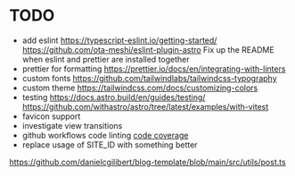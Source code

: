 # TODO

- add eslint
  https://typescript-eslint.io/getting-started/
  https://github.com/ota-meshi/eslint-plugin-astro
  Fix up the README when eslint and prettier are installed together
- prettier for formatting
  https://prettier.io/docs/en/integrating-with-linters
- custom fonts
  https://github.com/tailwindlabs/tailwindcss-typography
- custom theme
  https://tailwindcss.com/docs/customizing-colors
- testing
  https://docs.astro.build/en/guides/testing/
  https://github.com/withastro/astro/tree/latest/examples/with-vitest
- favicon support
- investigate view transitions
- github workflows
  code linting
  [code coverage](https://github.com/marketplace/actions/vitest-coverage-report)
- replace usage of SITE_ID with something better


https://github.com/danielcgilibert/blog-template/blob/main/src/utils/post.ts